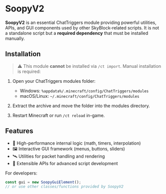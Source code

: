 # SoopyV2

**SoopyV2** is an essential ChatTriggers module providing powerful utilities, APIs, and GUI components used by other SkyBlock-related scripts. It is not a standalone script but a **required dependency** that must be installed manually.

## Installation

> ⚠️ This module **cannot** be installed via `/ct import`. Manual installation is required:

1. Open your ChatTriggers modules folder:  
   - Windows: `%appdata%/.minecraft/config/ChatTriggers/modules`  
   - macOS/Linux: `~/.minecraft/config/ChatTriggers/modules`

2. Extract the archive and move the folder into the modules directory. 

3. Restart Minecraft or run `/ct reload` in-game.

## Features

- 🧠 High-performance internal logic (math, timers, interpolation)  
- 🖼️ Interactive GUI framework (menus, buttons, sliders)  
- 🛰️ Utilities for packet handling and rendering  
- 🔌 Extensible APIs for advanced script development

For developers:  
```js
const gui = new SoopyGuiElement();
// or use other classes/functions provided by SoopyV2
